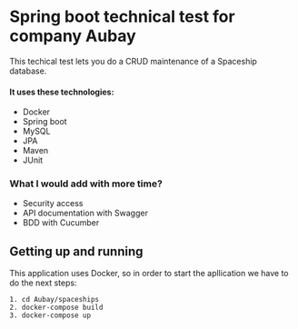 # Spring boot technical test for company Aubay
This techical test lets you do a CRUD maintenance of a Spaceship database.
#### It uses these technologies:
* Docker
* Spring boot
* MySQL
* JPA
* Maven
* JUnit
### What I would add with more time?
* Security access
* API documentation with Swagger
* BDD with Cucumber
## Getting up and running
This application uses Docker, so in order to start the apllication we have to do the next steps:
```
1. cd Aubay/spaceships
2. docker-compose build
3. docker-compose up
```
## 
